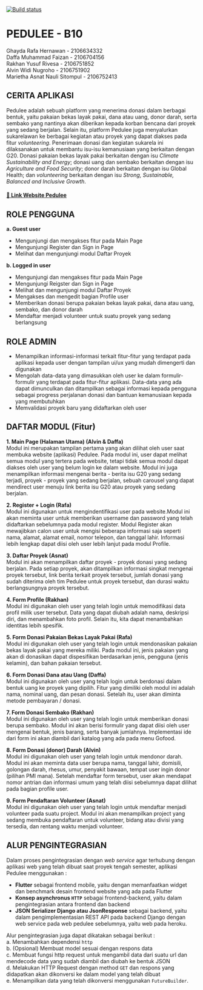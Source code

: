 [![Build status](https://build.appcenter.ms/v0.1/apps/c5a293b8-a19c-4243-b916-2e50c218c805/branches/main/badge)](https://appcenter.ms)

# PEDULEE - B10
Ghayda Rafa Hernawan - 2106634332 <br />
Daffa Muhammad Faizan - 2106704156 <br />
Rakhan Yusuf Rivesa - 2106751852 <br />
Alvin Widi Nugroho - 2106751902 <br />
Marietha Asnat Nauli Sitompul - 2106752413 <br />

## CERITA APLIKASI
Pedulee adalah sebuah platform yang menerima donasi dalam berbagai bentuk, yaitu pakaian bekas layak pakai, dana atau uang, donor darah, serta sembako yang nantinya akan diberikan kepada korban bencana dari proyek yang sedang berjalan. Selain itu, platform Pedulee juga menyalurkan sukarelawan ke berbagai kegiatan atau proyek yang dapat diakses pada fitur _volunteering_. Penerimaan donasi dan kegiatan sukarela ini dilaksanakan untuk membantu isu-isu kemanusiaan yang berkaitan dengan G20. Donasi pakaian bekas layak pakai berkaitan dengan isu _Climate Sustainability and Energy_; donasi uang dan sembako berkaitan dengan isu _Agriculture and Food Security_; donor darah berkaitan dengan isu Global Health; dan _volunteering_ berkaitan dengan isu _Strong, Sustainable, Balanced and Inclusive Growth_. <br />

#### [🔗 Link Website Pedulee](https://pedulee.up.railway.app/) <br />

## ROLE PENGGUNA
**a. Guest user** <br />
- Mengunjungi dan mengakses fitur pada Main Page <br />
- Mengunjungi Register dan Sign in Page <br />
- Melihat dan mengunjungi modul Daftar Proyek <br />

**b. Logged in user** <br />
- Mengunjungi dan mengakses fitur pada Main Page <br />
- Mengunjungi Reigster dan Sign in Page <br />
- Melihat dan mengunjungi modul Daftar Proyek <br />
- Mengakses dan mengedit bagian Profile user <br />
- Memberikan donasi berupa pakaian bekas layak pakai, dana atau uang, sembako, dan donor darah <br />
- Mendaftar menjadi volunteer untuk suatu proyek yang sedang berlangsung <br />

## ROLE ADMIN
- Menampilkan informasi-informasi terkait fitur-fitur yang terdapat pada aplikasi kepada user dengan tampilan ui/ux yang mudah dimengerti dan digunakan <br />
- Mengolah data-data yang dimasukkan oleh user ke dalam formulir-formulir yang terdapat pada fitur-fitur aplikasi. Data-data yang ada dapat dimunculkan dan ditampilkan sebagai informasi kepada pengguna sebagai progress perjalanan donasi dan bantuan kemanusiaan kepada yang membutuhkan <br />
- Memvalidasi proyek baru yang didaftarkan oleh user <br />

## DAFTAR MODUL (Fitur)
**1. Main Page (Halaman Utama) (Alvin & Daffa)** <br />
Modul ini merupakan tampilan pertama yang akan dilihat oleh user saat membuka website (aplikasi) Pedulee. Pada modul ini, user dapat melihat semua modul yang tertera pada website, tetapi tidak semua modul dapat diakses oleh user yang belum login ke dalam website. Modul ini juga menampilkan informasi mengenai berita - berita isu G20 yang sedang terjadi, proyek - proyek yang sedang berjalan, sebuah carousel yang dapat mendirect user menuju link berita isu G20 atau proyek yang sedang berjalan. <br />

**2. Register + Login (Rafa)** <br />
Modul ini digunakan untuk mengindentifikasi user pada website.Modul ini akan meminta user untuk memberikan username dan password yang telah didaftarkan sebelumnya pada modul register. Modul Register akan mewajibkan calon user untuk mengisi beberapa informasi saja seperti nama, alamat, alamat email, nomor telepon, dan tanggal lahir. Informasi lebih lengkap dapat diisi oleh user lebih lanjut pada modul Profile. <br />

**3. Daftar Proyek (Asnat)** <br />
Modul ini akan menampilkan daftar proyek - proyek donasi yang sedang berjalan. Pada setiap proyek, akan ditampilkan informasi singkat mengenai proyek tersebut, link berita terkait proyek tersebut, jumlah donasi yang sudah diterima oleh tim Pedulee untuk proyek tersebut, dan durasi waktu berlangsungnya proyek tersebut.<br />

**4. Form Profile (Rakhan)** <br />
Modul ini digunakan oleh user yang telah login untuk memodifikasi data profil milik user tersebut. Data yang dapat diubah adalah nama, deskripsi diri, dan menambahkan foto profil. Selain itu, kita dapat menambahkan identitas lebih spesifik. <br />

**5. Form Donasi Pakaian Bekas Layak Pakai (Rafa)** <br />
Modul ini digunakan oleh user yang telah login untuk mendonasikan pakaian bekas layak pakai yang mereka miliki. Pada modul ini, jenis pakaian yang akan di donasikan dapat dispesifikan berdasarkan jenis, pengguna (jenis kelamin), dan bahan pakaian tersebut. <br />

**6. Form Donasi Dana atau Uang (Daffa)** <br />
Modul ini digunakan oleh user yang telah login untuk berdonasi dalam bentuk uang ke proyek yang dipilih. Fitur yang dimiliki oleh modul ini adalah nama, nominal uang, dan pesan donasi. Setelah itu, user akan diminta metode pembayaran / donasi. <br />

**7. Form Donasi Sembako (Rakhan)** <br />
Modul ini digunakan oleh user yang telah login untuk memberikan donasi berupa sembako. Modul ini akan berisi formulir yang dapat diisi oleh user mengenai bentuk, jenis barang, serta banyak jumlahnya. Implementasi ide dari form ini akan diambil dari katalog yang ada pada menu Gofood. <br />

**8. Form Donasi (donor) Darah (Alvin)** <br />
Modul ini digunakan oleh user yang telah login untuk mendonor darah. Modul ini akan meminta data user berupa nama, tanggal lahir, domisili, golongan darah, rhesus, umur, penyakit bawaan, tempat user ingin donor (pilihan PMI mana). Setelah mendaftar form tersebut, user akan mendapat nomor antrian dan informasi umum yang telah diisi sebelumnya dapat dilihat pada bagian profile user. <br />

**9. Form Pendaftaran Volunteer (Asnat)** <br />
Modul ini digunakan oleh user yang telah login untuk mendaftar menjadi volunteer pada suatu project. Modul ini akan menampilkan project yang sedang membuka pendaftaran untuk volunteer, bidang atau divisi yang tersedia, dan rentang waktu menjadi volunteer. <br />

## ALUR PENGINTEGRASIAN
Dalam proses pengintegrasian dengan _web service_ agar terhubung dengan aplikasi web yang telah dibuat saat proyek tengah semester, aplikasi Pedulee menggunakan : <br />
- **Flutter** sebagai frontend mobile, yaitu dengan memanfaatkan widget dan benchmark desain frontend website yang ada pada Flutter <br />
- **Konsep asynchronus `HTTP`** sebagai frontend-backend, yaitu dalam pengintegrasian antara frontend dan backend <br />
- **JSON Serializer Django atau JsonResponse** sebagai backend, yaitu dalam pengimplementasian REST API pada backend Django dengan web service pada web pedulee sebelumnya, yaitu web pada heroku. <br />

Alur pengintegrasian juga dapat dikatakan sebagai berikut : <br />
a. Menambahkan dependensi `http` <br />
b. (Opsional) Membuat model sesuai dengan respons data <br />
c. Membuat fungsi http request untuk mengambil data dari suatu url dan mendecode data yang sudah diambil dan diubah ke bentuk JSON <br />
d. Melakukan HTTP Request dengan method `GET` dan respons yang didapatkan akan dikonversi ke dalam model yang telah dibuat <br />
e. Menampilkan data yang telah dikonversi menggunakan `FutureBuilder`. <br />
